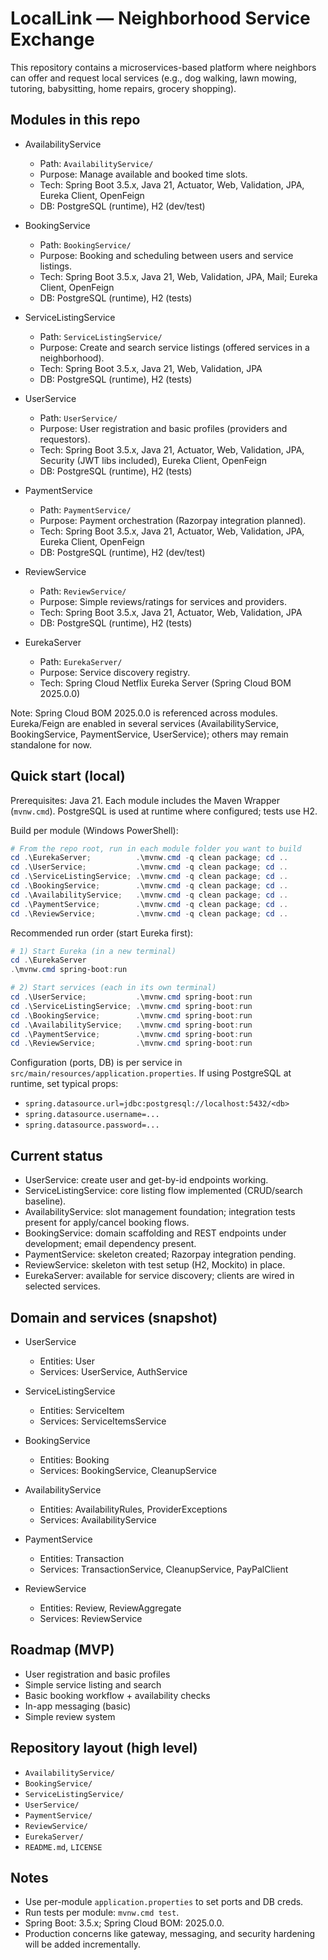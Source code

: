 # LocalLink — Neighborhood Service Exchange

This repository contains a microservices-based platform where neighbors can offer and request local services (e.g., dog walking, lawn mowing, tutoring, babysitting, home repairs, grocery shopping).

## Modules in this repo

- AvailabilityService

  - Path: `AvailabilityService/`
  - Purpose: Manage available and booked time slots.
  - Tech: Spring Boot 3.5.x, Java 21, Actuator, Web, Validation, JPA, Eureka Client, OpenFeign
  - DB: PostgreSQL (runtime), H2 (dev/test)

- BookingService

  - Path: `BookingService/`
  - Purpose: Booking and scheduling between users and service listings.
  - Tech: Spring Boot 3.5.x, Java 21, Web, Validation, JPA, Mail; Eureka Client, OpenFeign
  - DB: PostgreSQL (runtime), H2 (tests)

- ServiceListingService

  - Path: `ServiceListingService/`
  - Purpose: Create and search service listings (offered services in a neighborhood).
  - Tech: Spring Boot 3.5.x, Java 21, Web, Validation, JPA
  - DB: PostgreSQL (runtime), H2 (tests)

- UserService

  - Path: `UserService/`
  - Purpose: User registration and basic profiles (providers and requestors).
  - Tech: Spring Boot 3.5.x, Java 21, Actuator, Web, Validation, JPA, Security (JWT libs included), Eureka Client, OpenFeign
  - DB: PostgreSQL (runtime), H2 (tests)

- PaymentService

  - Path: `PaymentService/`
  - Purpose: Payment orchestration (Razorpay integration planned).
  - Tech: Spring Boot 3.5.x, Java 21, Actuator, Web, Validation, JPA, Eureka Client, OpenFeign
  - DB: PostgreSQL (runtime), H2 (dev/test)

- ReviewService

  - Path: `ReviewService/`
  - Purpose: Simple reviews/ratings for services and providers.
  - Tech: Spring Boot 3.5.x, Java 21, Actuator, Web, Validation, JPA
  - DB: PostgreSQL (runtime), H2 (tests)

- EurekaServer
  - Path: `EurekaServer/`
  - Purpose: Service discovery registry.
  - Tech: Spring Cloud Netflix Eureka Server (Spring Cloud BOM 2025.0.0)

Note: Spring Cloud BOM 2025.0.0 is referenced across modules. Eureka/Feign are enabled in several services (AvailabilityService, BookingService, PaymentService, UserService); others may remain standalone for now.

## Quick start (local)

Prerequisites: Java 21. Each module includes the Maven Wrapper (`mvnw.cmd`). PostgreSQL is used at runtime where configured; tests use H2.

Build per module (Windows PowerShell):

```powershell
# From the repo root, run in each module folder you want to build
cd .\EurekaServer;          .\mvnw.cmd -q clean package; cd ..
cd .\UserService;           .\mvnw.cmd -q clean package; cd ..
cd .\ServiceListingService; .\mvnw.cmd -q clean package; cd ..
cd .\BookingService;        .\mvnw.cmd -q clean package; cd ..
cd .\AvailabilityService;   .\mvnw.cmd -q clean package; cd ..
cd .\PaymentService;        .\mvnw.cmd -q clean package; cd ..
cd .\ReviewService;         .\mvnw.cmd -q clean package; cd ..
```

Recommended run order (start Eureka first):

```powershell
# 1) Start Eureka (in a new terminal)
cd .\EurekaServer
.\mvnw.cmd spring-boot:run

# 2) Start services (each in its own terminal)
cd .\UserService;           .\mvnw.cmd spring-boot:run
cd .\ServiceListingService; .\mvnw.cmd spring-boot:run
cd .\BookingService;        .\mvnw.cmd spring-boot:run
cd .\AvailabilityService;   .\mvnw.cmd spring-boot:run
cd .\PaymentService;        .\mvnw.cmd spring-boot:run
cd .\ReviewService;         .\mvnw.cmd spring-boot:run
```

Configuration (ports, DB) is per service in `src/main/resources/application.properties`. If using PostgreSQL at runtime, set typical props:

- `spring.datasource.url=jdbc:postgresql://localhost:5432/<db>`
- `spring.datasource.username=...`
- `spring.datasource.password=...`

## Current status

- UserService: create user and get-by-id endpoints working.
- ServiceListingService: core listing flow implemented (CRUD/search baseline).
- AvailabilityService: slot management foundation; integration tests present for apply/cancel booking flows.
- BookingService: domain scaffolding and REST endpoints under development; email dependency present.
- PaymentService: skeleton created; Razorpay integration pending.
- ReviewService: skeleton with test setup (H2, Mockito) in place.
- EurekaServer: available for service discovery; clients are wired in selected services.

## Domain and services (snapshot)

- UserService

  - Entities: User
  - Services: UserService, AuthService

- ServiceListingService

  - Entities: ServiceItem
  - Services: ServiceItemsService

- BookingService

  - Entities: Booking
  - Services: BookingService, CleanupService

- AvailabilityService

  - Entities: AvailabilityRules, ProviderExceptions
  - Services: AvailabilityService

- PaymentService

  - Entities: Transaction
  - Services: TransactionService, CleanupService, PayPalClient

- ReviewService
  - Entities: Review, ReviewAggregate
  - Services: ReviewService

## Roadmap (MVP)

- User registration and basic profiles
- Simple service listing and search
- Basic booking workflow + availability checks
- In-app messaging (basic)
- Simple review system

## Repository layout (high level)

- `AvailabilityService/`
- `BookingService/`
- `ServiceListingService/`
- `UserService/`
- `PaymentService/`
- `ReviewService/`
- `EurekaServer/`
- `README.md`, `LICENSE`

## Notes

- Use per-module `application.properties` to set ports and DB creds.
- Run tests per module: `mvnw.cmd test`.
- Spring Boot: 3.5.x; Spring Cloud BOM: 2025.0.0.
- Production concerns like gateway, messaging, and security hardening will be added incrementally.
